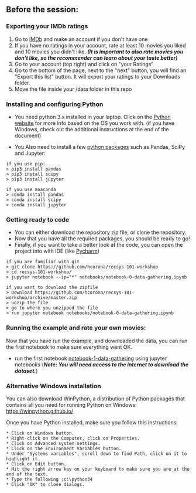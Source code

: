 ## Before the session: 

### Exporting your IMDb ratings 
1. Go to [IMDb](http://imdb.com) and make an account if you don't have one
2. If you have no ratings in your account, rate at least 10 movies you liked and 10 movies you didn't like.  ***(It is important to also rate movies you don't like, so the recommender can learn about your taste better)***
2. Go to your account (top right) and click on "your Ratings"
3. Go to the bottom of the page, next to the "next" button, you will find an "Export this list" button. It will export your ratings to your Downloads folder. 
4. Move the file inside your /data folder in this repo



### Installing and configuring Python

* You need python 3.x installed in your laptop. Click on the [Python website](https://www.python.org/downloads/) for more info based on the OS you work with. (if you have Windows, check out the additional instructions at the end of the document)

* You Also need to install a few [python packages](https://pypi.python.org/pypi) such as Pandas, SciPy and Jupyter: 

```
if you use pip: 
> pip3 install pandas
> pip3 install scipy
> pip3 install jupyter
	
if you use anaconda
> conda install pandas
> conda install scipy
> conda install jupyter
```


### Getting ready to code
* You can either download the repository zip file, or clone the repository.
* Now that you have all the required packages, you should be ready to go!
* Finally, if you want to take a better look at the code, you can open the project into with IDE (like [Pycharm](https://www.jetbrains.com/pycharm/)) 

```
if you are familiar with git
> git clone https://github.com/hcorona/recsys-101-workshop
> cd recsys-101-workshop/
> jupyter notebook --ip="*" notebooks/notebook-0-data-gathering.ipynb
```

```
if you want to download the zipfile 
> Download https://github.com/hcorona/recsys-101-workshop/archive/master.zip
> unzip the file 
> go to where you unzipped the file 
> run jupyter notebook notebooks/notebook-0-data-gathering.ipynb
```

### Running the example and rate your own movies:

Now that you have run the example, and downloaded the data, you can run the first notebook to make sure everything went OK.

* run the first notebook [notebook-1-data-gathering](https://github.com/hcorona/recsys-101-workshop/blob/master/notebooks/notebook-0-data-gathering.ipynb) using jupyter notebooks (***Note: You will need access to the internet to download the dataset.***)


### Alternative Windows installation

You can also download WinPython, a distribution of Python packages that contains all you need for running Python on Windows:
https://winpython.github.io/

Once you have Python installed, make sure you follow this instructions: 

``` 
* Click on Windows button.
* Right-click on the Computer, click on Properties.
* Click on Advanced system settings.
* Click on the Environment Variables button.
* Under "Systems variables", scroll down to find Path, click on it to highlight it.
* Click on Edit button.
* Hit the right arrow key on your keyboard to make sure you are at the end of the text.
* Type the following ;c:\python34
* Click "OK" to close dialogs.
```
